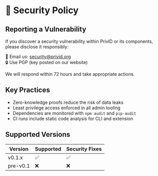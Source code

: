 # 🔐 Security Policy

## Reporting a Vulnerability

If you discover a security vulnerability within PrivID or its components, please disclose it responsibly:

📧 Email us: security@privid.org  
🔒 Use PGP (key posted on our website)

We will respond within 72 hours and take appropriate actions.

## Key Practices

- Zero-knowledge proofs reduce the risk of data leaks
- Least privilege access enforced in all admin tooling
- Dependencies are monitored with `npm audit` and `pip-audit`
- CI runs include static code analysis for CLI and extension

## Supported Versions

| Version | Supported | Security Fixes |
|---------|-----------|----------------|
| v0.1.x  | ✅         | ✅              |
| pre-v0.1| ❌         | ❌              |
